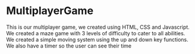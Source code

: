 # MultiplayerGame
This is our multiplayer game, we created using HTML, CSS and Javascript.
We created a maze game with 3 levels of difficulty to cater to all abilities.
We created a simple moving system using the up and down key functions.
We also have a timer so the user can see their time
